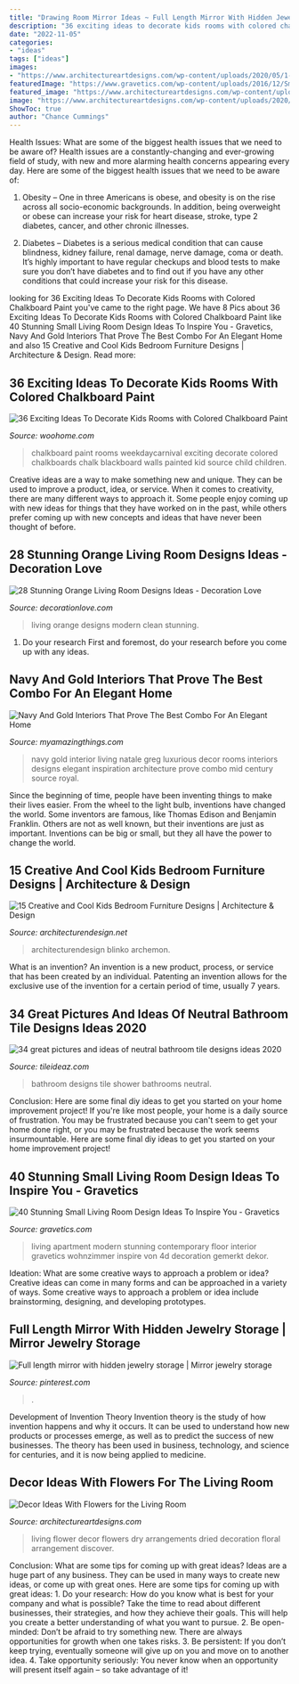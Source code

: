 ```yaml
---
title: "Drawing Room Mirror Ideas ~ Full Length Mirror With Hidden Jewelry Storage"
description: "36 exciting ideas to decorate kids rooms with colored chalkboard paint"
date: "2022-11-05"
categories:
- "ideas"
tags: ["ideas"]
images:
- "https://www.architectureartdesigns.com/wp-content/uploads/2020/05/1-22-630x840.jpg"
featuredImage: "https://www.gravetics.com/wp-content/uploads/2016/12/Small-Living-Room-Ideas32.jpg"
featured_image: "https://www.architectureartdesigns.com/wp-content/uploads/2020/05/1-22-630x840.jpg"
image: "https://www.architectureartdesigns.com/wp-content/uploads/2020/05/1-22-630x840.jpg"
ShowToc: true
author: "Chance Cummings"
---
```



Health Issues: What are some of the biggest health issues that we need to be aware of?
Health issues are a constantly-changing and ever-growing field of study, with new and more alarming health concerns appearing every day. Here are some of the biggest health issues that we need to be aware of:
1. Obesity – One in three Americans is obese, and obesity is on the rise across all socio-economic backgrounds. In addition, being overweight or obese can increase your risk for heart disease, stroke, type 2 diabetes, cancer, and other chronic illnesses.

2. Diabetes – Diabetes is a serious medical condition that can cause blindness, kidney failure, renal damage, nerve damage, coma or death. It’s highly important to have regular checkups and blood tests to make sure you don’t have diabetes and to find out if you have any other conditions that could increase your risk for this disease.


	

		
looking for 36 Exciting Ideas To Decorate Kids Rooms with Colored Chalkboard Paint you've came to the right page. We have 8 Pics about 36 Exciting Ideas To Decorate Kids Rooms with Colored Chalkboard Paint like 40 Stunning Small Living Room Design Ideas To Inspire You - Gravetics, Navy And Gold Interiors That Prove The Best Combo For An Elegant Home and also 15 Creative and Cool Kids Bedroom Furniture Designs | Architecture &amp; Design. Read more:
		
    
## 36 Exciting Ideas To Decorate Kids Rooms With Colored Chalkboard Paint

<img loading=lazy src="http://www.woohome.com/wp-content/uploads/2014/10/chalkboards-in-kids-rooms-15.jpg" onerror="this.onerror=null;this.src='https://tse1.mm.bing.net/th?id=OIP.QU33VW4hEIqek-BufP9KzgHaKH&amp;pid=15.1';" alt="36 Exciting Ideas To Decorate Kids Rooms with Colored Chalkboard Paint">

_Source: woohome.com_

>chalkboard paint rooms weekdaycarnival exciting decorate colored chalkboards chalk blackboard walls painted kid source child children. 

	

Creative ideas are a way to make something new and unique. They can be used to improve a product, idea, or service. When it comes to creativity, there are many different ways to approach it. Some people enjoy coming up with new ideas for things that they have worked on in the past, while others prefer coming up with new concepts and ideas that have never been thought of before.

    
## 28 Stunning Orange Living Room Designs Ideas - Decoration Love

<img loading=lazy src="http://decorationlove.com/wp-content/uploads/2016/09/Clean-Modern-Living-Room-1.jpg" onerror="this.onerror=null;this.src='https://tse1.mm.bing.net/th?id=OIP.6t3abls7fMIFR-Vz77JaGQHaJ3&amp;pid=15.1';" alt="28 Stunning Orange Living Room Designs Ideas - Decoration Love">

_Source: decorationlove.com_

>living orange designs modern clean stunning. 

	

1. Do your research First and foremost, do your research before you come up with any ideas.

    
## Navy And Gold Interiors That Prove The Best Combo For An Elegant Home

<img loading=lazy src="https://myamazingthings.com/wp-content/uploads/2017/10/navy-gold-interior-12-.jpg" onerror="this.onerror=null;this.src='https://tse4.mm.bing.net/th?id=OIP.00QOHlg7Vb_FuM_HIr57eQHaJ3&amp;pid=15.1';" alt="Navy And Gold Interiors That Prove The Best Combo For An Elegant Home">

_Source: myamazingthings.com_

>navy gold interior living natale greg luxurious decor rooms interiors designs elegant inspiration architecture prove combo mid century source royal. 

	

Since the beginning of time, people have been inventing things to make their lives easier. From the wheel to the light bulb, inventions have changed the world. Some inventors are famous, like Thomas Edison and Benjamin Franklin. Others are not as well known, but their inventions are just as important. Inventions can be big or small, but they all have the power to change the world.

    
## 15 Creative And Cool Kids Bedroom Furniture Designs | Architecture &amp; Design

<img loading=lazy src="https://cdn.architecturendesign.net/wp-content/uploads/2014/09/780.jpg" onerror="this.onerror=null;this.src='https://tse2.mm.bing.net/th?id=OIP.jGmJ6Hz7uBTx-eBrjAMg1wHaKW&amp;pid=15.1';" alt="15 Creative and Cool Kids Bedroom Furniture Designs | Architecture &amp; Design">

_Source: architecturendesign.net_

>architecturendesign blinko archemon. 

	

What is an invention?
An invention is a new product, process, or service that has been created by an individual. Patenting an invention allows for the exclusive use of the invention for a certain period of time, usually 7 years.

    
## 34 Great Pictures And Ideas Of Neutral Bathroom Tile Designs Ideas 2020

<img loading=lazy src="https://www.tileideaz.com/wp-content/uploads/2015/10/7.jpg" onerror="this.onerror=null;this.src='https://tse4.mm.bing.net/th?id=OIP.vGX9J3PB67-_vLyzD3F4sAHaLF&amp;pid=15.1';" alt="34 great pictures and ideas of neutral bathroom tile designs ideas 2020">

_Source: tileideaz.com_

>bathroom designs tile shower bathrooms neutral. 

	

Conclusion: Here are some final diy ideas to get you started on your home improvement project!
If you're like most people, your home is a daily source of frustration. You may be frustrated because you can't seem to get your home done right, or you may be frustrated because the work seems insurmountable. Here are some final diy ideas to get you started on your home improvement project!

    
## 40 Stunning Small Living Room Design Ideas To Inspire You - Gravetics

<img loading=lazy src="https://www.gravetics.com/wp-content/uploads/2016/12/Small-Living-Room-Ideas32.jpg" onerror="this.onerror=null;this.src='https://tse3.mm.bing.net/th?id=OIP.KfvZ-X2WRb12EhQRrrzJkAHaJ4&amp;pid=15.1';" alt="40 Stunning Small Living Room Design Ideas To Inspire You - Gravetics">

_Source: gravetics.com_

>living apartment modern stunning contemporary floor interior gravetics wohnzimmer inspire von 4d decoration gemerkt dekor. 

	

Ideation: What are some creative ways to approach a problem or idea?
Creative ideas can come in many forms and can be approached in a variety of ways. Some creative ways to approach a problem or idea include brainstorming, designing, and developing prototypes.

    
## Full Length Mirror With Hidden Jewelry Storage | Mirror Jewelry Storage

<img loading=lazy src="https://i.pinimg.com/736x/aa/a9/6e/aaa96edf5217af872a9153ada0075fc9.jpg" onerror="this.onerror=null;this.src='https://tse1.mm.bing.net/th?id=OIP.4bwp3-x6mgg4brzpl3fnNwHaJl&amp;pid=15.1';" alt="Full length mirror with hidden jewelry storage | Mirror jewelry storage">

_Source: pinterest.com_

>. 

	

Development of Invention Theory
Invention theory is the study of how invention happens and why it occurs. It can be used to understand how new products or processes emerge, as well as to predict the success of new businesses. The theory has been used in business, technology, and science for centuries, and it is now being applied to medicine.

    
## Decor Ideas With Flowers For The Living Room

<img loading=lazy src="https://www.architectureartdesigns.com/wp-content/uploads/2020/05/1-22-630x840.jpg" onerror="this.onerror=null;this.src='https://tse4.mm.bing.net/th?id=OIP.5vvz7YDxczpYp-2yOvRKCgHaJ4&amp;pid=15.1';" alt="Decor Ideas With Flowers for the Living Room">

_Source: architectureartdesigns.com_

>living flower decor flowers dry arrangements dried decoration floral arrangement discover. 

	

Conclusion: What are some tips for coming up with great ideas?
Ideas are a huge part of any business. They can be used in many ways to create new ideas, or come up with great ones. Here are some tips for coming up with great ideas: 1. Do your research: How do you know what is best for your company and what is possible? Take the time to read about different businesses, their strategies, and how they achieve their goals. This will help you create a better understanding of what you want to pursue. 2. Be open-minded: Don’t be afraid to try something new. There are always opportunities for growth when one takes risks. 3. Be persistent: If you don’t keep trying, eventually someone will give up on you and move on to another idea. 4. Take opportunity seriously: You never know when an opportunity will present itself again – so take advantage of it! 
